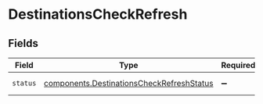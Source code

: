 # DestinationsCheckRefresh


## Fields

| Field                                                                                              | Type                                                                                               | Required                                                                                           | Description                                                                                        | Example                                                                                            |
| -------------------------------------------------------------------------------------------------- | -------------------------------------------------------------------------------------------------- | -------------------------------------------------------------------------------------------------- | -------------------------------------------------------------------------------------------------- | -------------------------------------------------------------------------------------------------- |
| `status`                                                                                           | [components.DestinationsCheckRefreshStatus](../../models/shared/destinationscheckrefreshstatus.md) | :heavy_minus_sign:                                                                                 | Status of the job.                                                                                 | processing                                                                                         |